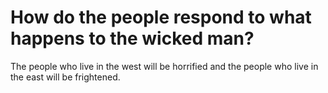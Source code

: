 # How do the people respond to what happens to the wicked man?

The people who live in the west will be horrified and the people who live in the east will be frightened.
